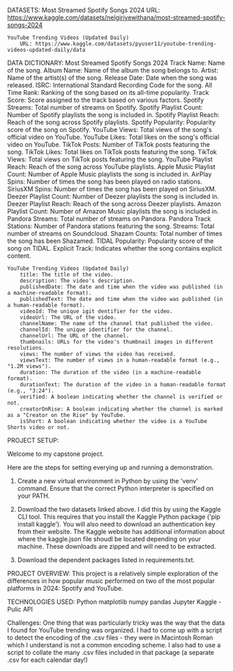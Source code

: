 DATASETS:
    Most Streamed Spotify Songs 2024
        URL: https://www.kaggle.com/datasets/nelgiriyewithana/most-streamed-spotify-songs-2024
    
    YouTube Trending Videos (Updated Daily)
        URL: https://www.kaggle.com/datasets/pyuser11/youtube-trending-videos-updated-daily/data

DATA DICTIONARY:
    Most Streamed Spotify Songs 2024
        Track Name: Name of the song.
        Album Name: Name of the album the song belongs to.
        Artist: Name of the artist(s) of the song.
        Release Date: Date when the song was released.
        ISRC: International Standard Recording Code for the song.
        All Time Rank: Ranking of the song based on its all-time popularity.
        Track Score: Score assigned to the track based on various factors.
        Spotify Streams: Total number of streams on Spotify.
        Spotify Playlist Count: Number of Spotify playlists the song is included in.
        Spotify Playlist Reach: Reach of the song across Spotify playlists.
        Spotify Popularity: Popularity score of the song on Spotify.
        YouTube Views: Total views of the song's official video on YouTube.
        YouTube Likes: Total likes on the song's official video on YouTube.
        TikTok Posts: Number of TikTok posts featuring the song.
        TikTok Likes: Total likes on TikTok posts featuring the song.
        TikTok Views: Total views on TikTok posts featuring the song.
        YouTube Playlist Reach: Reach of the song across YouTube playlists.
        Apple Music Playlist Count: Number of Apple Music playlists the song is included in.
        AirPlay Spins: Number of times the song has been played on radio stations.
        SiriusXM Spins: Number of times the song has been played on SiriusXM.
        Deezer Playlist Count: Number of Deezer playlists the song is included in.
        Deezer Playlist Reach: Reach of the song across Deezer playlists.
        Amazon Playlist Count: Number of Amazon Music playlists the song is included in.
        Pandora Streams: Total number of streams on Pandora.
        Pandora Track Stations: Number of Pandora stations featuring the song.
         Streams: Total number of streams on Soundcloud.
        Shazam Counts: Total number of times the song has been Shazamed.
        TIDAL Popularity: Popularity score of the song on TIDAL.
        Explicit Track: Indicates whether the song contains explicit content.
   
    YouTube Trending Videos (Updated Daily)
        title: The title of the video.
        description: The video's description.
        publishedDate: The date and time when the video was published (in a machine-readable format).
        publishedText: The date and time when the video was published (in a human-readable format).
        videoId: The unique igit dentifier for the video.
        videoUrl: The URL of the video.
        channelName: The name of the channel that published the video.
        channelId: The unique identifier for the channel.
        channelUrl: The URL of the channel.
        thumbnails: URLs for the video's thumbnail images in different resolutions.
        views: The number of views the video has received.
        viewsText: The number of views in a human-readable format (e.g., "1.2M views").
        duration: The duration of the video (in a machine-readable format).
        durationText: The duration of the video in a human-readable format (e.g., "3:24").
        verified: A boolean indicating whether the channel is verified or not.
        creatorOnRise: A boolean indicating whether the channel is marked as a "Creator on the Rise" by YouTube.
        isShort: A boolean indicating whether the video is a YouTube Shorts video or not.

PROJECT SETUP:

Welcome to my capstone project. 

Here are the steps for setting everying up and running a demonstration. 

1. Create a new virtual environment in Python by using the 'venv' command. Ensure that the correct Python interpreter is specified on your PATH. 

2. Download the two datasets linked above. I did this by using the Kaggle CLI tool. This requires that you install the Kaggle Python package ('pip install kaggle'). You will also need to download an authentication key from their website. The Kaggle website has additional information about where the kaggle.json file shoudl be located depending on your machine. These downloads are zipped and will need to be extracted.

3. Download the dependent packages listed in requirements.txt.

PROJECT OVERVIEW:
This project is a relatively simple exploration of the differences in how popular music performed on two of the most popular platforms in 2024: Spotify and YouTube. 

TECHNOLOGIES USED:
    Python
    matplotlib
    numpy
    pandas
    Jupyter
    Kaggle - Pulic API


Challenges:
One thing that was particularly tricky was the way that the data I found for YouTube trending was organized. 
I had to come up with a script to detect the encoding of the .csv files - they were in Macintosh Roman which I understand is not a common encoding scheme.
I also had to use a script to collate the many .csv files included in that package (a separate .csv for each calendar day!)